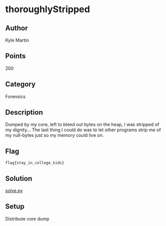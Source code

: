# thoroughlyStripped
## Author
Kyle Martin
## Points
200
## Category
Forensics
## Description
Dumped by my core, left to bleed out bytes on the heap, I was stripped of my dignity... The last thing I could do was to let other programs strip me of my null-bytes just so my memory could live on.
## Flag
`flag{stay_in_college_kids}`
## Solution
[solve.py](solve.py)
## Setup
Distribute core dump
